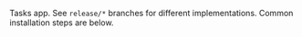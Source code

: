 Tasks app. See `release/*` branches for different implementations. Common installation steps are below.
